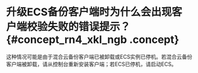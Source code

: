 # 升级ECS备份客户端时为什么会出现客户端校验失败的错误提示？ {#concept_rn4_xkl_ngb .concept}

这种情况可能是由于混合云备份客户端已被卸载或ECS实例已停机。若混合云备份客户端被卸载，请从控制台重新安装客户端；若ECS已停机，请启动ECS。

